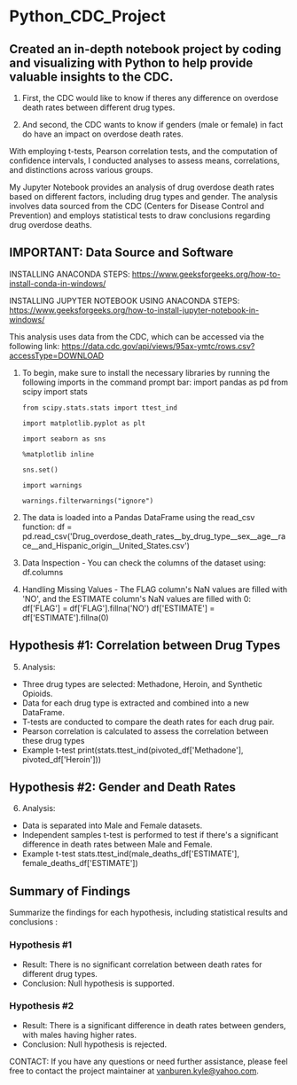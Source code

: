# Python_CDC_Project

## Created an in-depth notebook project by coding and visualizing with Python to help provide valuable insights to the CDC. 

1. First, the CDC would like to know if theres any difference on overdose death rates between different drug types.

2. And second, the CDC wants to know if genders (male or female) in fact do have an impact on overdose death rates.

With employing t-tests, Pearson correlation tests, and the computation of confidence intervals, I conducted analyses to assess means, correlations, and distinctions across various groups.

My Jupyter Notebook provides an analysis of drug overdose death rates based on different factors, including drug types and gender.
The analysis involves data sourced from the CDC (Centers for Disease Control and Prevention) and employs statistical tests to draw conclusions regarding drug overdose deaths.


## IMPORTANT: Data Source and Software

INSTALLING ANACONDA STEPS: https://www.geeksforgeeks.org/how-to-install-conda-in-windows/

INSTALLING JUPYTER NOTEBOOK USING ANACONDA STEPS: https://www.geeksforgeeks.org/how-to-install-jupyter-notebook-in-windows/

This analysis uses data from the CDC, which can be accessed via the following link:
https://data.cdc.gov/api/views/95ax-ymtc/rows.csv?accessType=DOWNLOAD

1. To begin, make sure to install the necessary libraries by running the following imports in the command prompt bar: import pandas as pd
 from scipy import stats

       from scipy.stats.stats import ttest_ind
 
       import matplotlib.pyplot as plt
 
       import seaborn as sns
 
       %matplotlib inline

       sns.set()
 
       import warnings
 
       warnings.filterwarnings("ignore")

3. The data is loaded into a Pandas DataFrame using the read_csv function: df = pd.read_csv('Drug_overdose_death_rates__by_drug_type__sex__age__race__and_Hispanic_origin__United_States.csv')

4. Data Inspection - You can check the columns of the dataset using: df.columns

5. Handling Missing Values - The FLAG column's NaN values are filled with 'NO', and the ESTIMATE column's NaN values are filled with 0:
 df['FLAG'] = df['FLAG'].fillna('NO')
 df['ESTIMATE'] = df['ESTIMATE'].fillna(0)

## Hypothesis #1: Correlation between Drug Types

5. Analysis:
- Three drug types are selected: Methadone, Heroin, and Synthetic Opioids.
- Data for each drug type is extracted and combined into a new DataFrame.
- T-tests are conducted to compare the death rates for each drug pair.
- Pearson correlation is calculated to assess the correlation between these drug types
- Example t-test
print(stats.ttest_ind(pivoted_df['Methadone'], pivoted_df['Heroin']))



## Hypothesis #2: Gender and Death Rates
6. Analysis:
 - Data is separated into Male and Female datasets.
 - Independent samples t-test is performed to test if there's a significant difference in death rates between Male and Female.
 - Example t-test
  stats.ttest_ind(male_deaths_df['ESTIMATE'], female_deaths_df['ESTIMATE'])

  
## Summary of Findings
Summarize the findings for each hypothesis, including statistical results and conclusions : 
### Hypothesis #1
- Result: There is no significant correlation between death rates for different drug types.
- Conclusion: Null hypothesis is supported.

### Hypothesis #2
- Result: There is a significant difference in death rates between genders, with males having higher rates.
- Conclusion: Null hypothesis is rejected.

CONTACT: If you have any questions or need further assistance, please feel free to contact the project maintainer at vanburen.kyle@yahoo.com.
